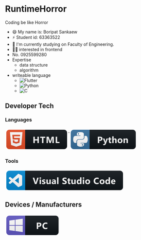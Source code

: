 # RuntimeHorror
Coding be like Horror

- 😄 My name is: Boripat Sankaew
- ⚡ Student id: 63363522
- 🔭 I'm currently studying on Faculty of Engineering.
- 👨‍⚕️ interested in frontend
- No. 0925599280
- Expertise 
  * data structure
  * algorithm
- writeable language 
  * ![Flutter](https://img.shields.io/badge/Flutter-%2302569B.svg?style=for-the-badge&logo=Flutter&logoColor=white) 
  * ![Python](https://img.shields.io/badge/python-3670A0?style=for-the-badge&logo=python&logoColor=ffdd54) 
  * ![C](https://img.shields.io/badge/c-%2300599C.svg?style=for-the-badge&logo=c&logoColor=white)
## Developer Tech

### Languages 
<p align="left">
<a href="#">
    <img src="svg/dev/languages/html.svg" alt="html" style="vertical-align:top; margin:6px 4px">
  </a> 

<a href="#">
    <img src="svg/dev/languages/python.svg" alt="python" style="vertical-align:top; margin:6px 4px">
  </a> 

</P>

### Tools 
<p align="left">
<a href="#">
    <img src="svg/dev/tools/visualstudio_code.svg" alt="visualstudio_code" style="vertical-align:top; margin:6px 4px">
  </a>


</P>

## Devices / Manufacturers
<p align="left">

<a href="#">
    <img src="svg/devices/pc.svg" alt="pc" style="vertical-align:top; margin:6px 4px">
  </a>
</p>
